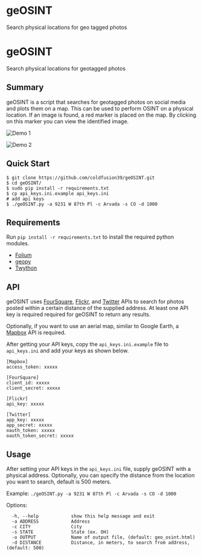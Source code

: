 # geOSINT
Search physical locations for geo tagged photos
# geOSINT
Search physical locations for geotagged photos

## Summary ##
geOSINT is a script that searches for geotagged photos on social media and plots them on a map. This can be used to perform OSINT on a physical location. If an image is found, a red marker is placed on the map. By clicking on this marker you can view the identified image.

![Demo 1](https://raw.githubusercontent.com/coldfusion39/geOSINT/screenshots/demo1.png)

![Demo 2](https://raw.githubusercontent.com/coldfusion39/geOSINT/screenshots/demo2.png)

## Quick Start ##
    $ git clone https://github.com/coldfusion39/geOSINT.git
    $ cd geOSINT/
    $ sudo pip install -r requirements.txt
    $ cp api_keys.ini.example api_keys.ini
    # add api keys
    $ ./geOSINT.py -a 9231 W 87th Pl -c Arvada -s CO -d 1000

## Requirements ##
Run `pip install -r requirements.txt` to install the required python modules.
 * [Folium](https://github.com/python-visualization/folium)
 * [geopy](https://github.com/geopy/geopy)
 * [Twython](https://github.com/ryanmcgrath/twython)

## API ##
geOSINT uses [FourSquare](https://developer.foursquare.com), [Flickr](https://developer.foursquare.com), and [Twitter](https://dev.twitter.com) APIs to search for photos posted within a certain distance of the supplied address. At least one API key is required required for geOSINT to return any results.

Optionally, if you want to use an aerial map, similar to Google Earth, a [Mapbox](https://www.mapbox.com/studio/signup/?plan=starter) API is required. 

After getting your API keys, copy the `api_keys.ini.example` file to `api_keys.ini` and add your keys as shown below.
```
[Mapbox]
access_token: xxxxx

[FourSquare]
client_id: xxxxx
client_secret: xxxxx

[Flickr]
api_key: xxxxx

[Twitter]
app_key: xxxxx
app_secret: xxxxx
oauth_token: xxxxx
oauth_token_secret: xxxxx
```

## Usage ##
After setting your API keys in the `api_keys.ini` file, supply geOSINT with a physical address. Optionally, you can specify the distance from the location you want to search, default is 500 meters.

Example:
    `./geOSINT.py -a 9231 W 87th Pl -c Arvada -s CO -d 1000`

Options:
```
  -h, --help            show this help message and exit
  -a ADDRESS            Address
  -c CITY               City
  -s STATE              State (ex. OH)
  -o OUTPUT             Name of output file, (default: geo_osint.html)
  -d DISTANCE           Distance, in meters, to search from address, (default: 500)
```

